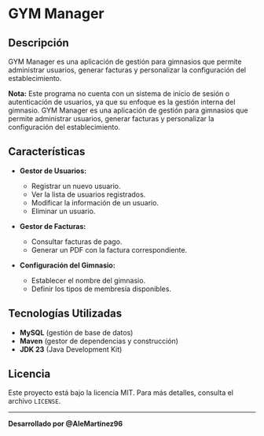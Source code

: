 # GYM Manager

## Descripción

GYM Manager es una aplicación de gestión para gimnasios que permite administrar usuarios, generar facturas y personalizar la configuración del establecimiento.

**Nota:** Este programa no cuenta con un sistema de inicio de sesión o autenticación de usuarios, ya que su enfoque es la gestión interna del gimnasio.
GYM Manager es una aplicación de gestión para gimnasios que permite administrar usuarios, generar facturas y personalizar la configuración del establecimiento.

## Características

- **Gestor de Usuarios:**

  - Registrar un nuevo usuario.
  - Ver la lista de usuarios registrados.
  - Modificar la información de un usuario.
  - Eliminar un usuario.

- **Gestor de Facturas:**

  - Consultar facturas de pago.
  - Generar un PDF con la factura correspondiente.

- **Configuración del Gimnasio:**

  - Establecer el nombre del gimnasio.
  - Definir los tipos de membresía disponibles.

## Tecnologías Utilizadas

- **MySQL** (gestión de base de datos)
- **Maven** (gestor de dependencias y construcción)
- **JDK 23** (Java Development Kit)

## Licencia

Este proyecto está bajo la licencia MIT. Para más detalles, consulta el archivo `LICENSE`.

---

**Desarrollado por @AleMartinez96**

